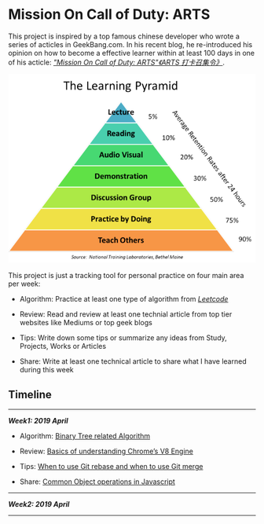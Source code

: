 # Mission On Call of Duty: ARTS

This project is inspired by a top famous chinese developer who wrote a series of acticles in GeekBang.com. In his recent blog, he re-introduced his opinion on how to become a effective learner within at least 100 days in one of his acticle: *["Mission On Call of Duty: ARTS"《ARTS 打卡召集令》](https://time.geekbang.org/column/article/85839)*.

![The Learning Pyramid](./files/learning_pyramid.png)  

This project is just a tracking tool for personal practice on four main area per week:

- Algorithm: Practice at least one type of algorithm from *[Leetcode](https://leetcode.com/)*

- Review: Read and review at least one technial article from top tier websites like Mediums or top geek blogs

- Tips: Write down some tips or summarize any ideas from Study, Projects, Works or Articles

- Share: Write at least one technical article to share what I have learned during this week  

## Timeline

---

***Week1: 2019 April***

- Algorithm: [Binary Tree related Algorithm](0-Algorithm/1st-w-alg.md)

- Review: [Basics of understanding Chrome’s V8 Engine](1-Review/1st-w-review.md)

- Tips: [When to use Git rebase and when to use Git merge](2-Tips/1st-w-tips.md)

- Share: [Common Object operations in Javascript](3-Share/1st-w-share.md)

---

***Week2: 2019 April***

---
